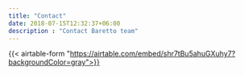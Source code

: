 ```yaml
---
title: "Contact"
date: 2018-07-15T12:32:37+06:00
description : "Contact Baretto team"
---
```


{{< airtable-form "https://airtable.com/embed/shr7tBu5ahuGXuhy7?backgroundColor=gray">}}
